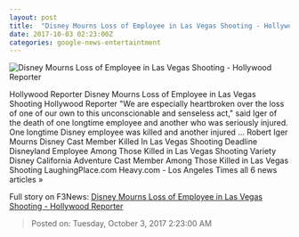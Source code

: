 ```yaml
---
layout: post
title:  "Disney Mourns Loss of Employee in Las Vegas Shooting - Hollywood Reporter"
date: 2017-10-03 02:23:00Z
categories: google-news-entertaintment
---
```


![Disney Mourns Loss of Employee in Las Vegas Shooting - Hollywood Reporter](http://cdn3.thr.com/sites/default/files/2017/10/mandalay_0.jpg)

Hollywood Reporter Disney Mourns Loss of Employee in Las Vegas Shooting Hollywood Reporter "We are especially heartbroken over the loss of one of our own to this unconscionable and senseless act," said Iger of the death of one longtime employee and another who was seriously injured. One longtime Disney employee was killed and another injured ... Robert Iger Mourns Disney Cast Member Killed In Las Vegas Shooting Deadline Disneyland Employee Among Those Killed in Las Vegas Shooting Variety Disney California Adventure Cast Member Among Those Killed in Las Vegas Shooting LaughingPlace.com Heavy.com - Los Angeles Times all 6 news articles »


Full story on F3News: [Disney Mourns Loss of Employee in Las Vegas Shooting - Hollywood Reporter](http://www.f3nws.com/n/bKsKnG)

> Posted on: Tuesday, October 3, 2017 2:23:00 AM
